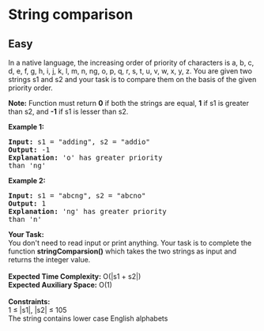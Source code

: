 # String comparison
## Easy
<div class="problems_problem_content__Xm_eO"><p>In a native language, the increasing order of priority of characters is a, b, c, d, e, f, g, h, i, j, k, l, m, n, ng, o, p, q, r, s, t, u, v, w, x, y, z. You are given two strings s1 and s2 and your task is to&nbsp;compare them on the basis of the given priority order.</p>

<p><strong>Note:</strong> Function must return <strong>0</strong> if both the strings are equal, <strong>1</strong> if s1 is greater than s2, and <strong>-1</strong> if s1 is lesser than s2.</p>

<p><strong>Example 1:</strong></p>

<pre><strong>Input:</strong> s1 = "adding", s2 = "addio"
<strong>Output:</strong> -1
<strong>Explanation:</strong> 'o' has greater priority 
than 'ng'</pre>

<p><strong>Example 2:</strong></p>

<pre><strong>Input:</strong> s1 = "abcng", s2 = "abcno"
<strong>Output:</strong> 1
<strong>Explanation:</strong> 'ng' has greater priority 
than 'n'</pre>

<p><strong>Your Task:&nbsp;&nbsp;</strong><br>
You don't need to read input or print anything. Your task is to complete the function <strong>stringComparsion()</strong>&nbsp;which takes the two strings<strong> </strong>as input and returns the integer value.<br>
<br>
<strong>Expected Time Complexity:</strong>&nbsp;O(|s1 + s2|)<br>
<strong>Expected Auxiliary Space:</strong>&nbsp;O(1)<br>
<br>
<strong>Constraints:</strong><br>
1 ≤ |s1|, |s2| ≤ 105<br>
The string contains lower case English alphabets</p>
</div>